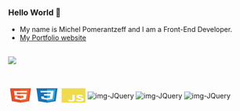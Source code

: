 ### Hello World 👋

* My name is Michel Pomerantzeff and I am a Front-End Developer.
* [My Portfolio website](https://michelpomerantzeff.github.io/portfolio/)

##

<div>
    <a href="https://www.linkedin.com/in/michelpomerantzeff/" target="_blank"><img src="https://img.shields.io/badge/-LinkedIn-%230077B5?style=for-the-badge&logo=linkedin&logoColor=white" target="_blank"></a>   
</div>

##
    

  <div style="display: inline_block"><br>
    <img align="center" alt="img-HTML" height="30" width="50" src="https://raw.githubusercontent.com/devicons/devicon/master/icons/html5/html5-original.svg">
    <img align="center" alt="img-CSS" height="30" width="50" src="https://raw.githubusercontent.com/devicons/devicon/master/icons/css3/css3-original.svg">
    <img align="center" alt="img-Js" height="30" width="50" src="https://raw.githubusercontent.com/devicons/devicon/master/icons/javascript/javascript-plain.svg">
    <img align="center" alt="img-JQuery" height="30" width="50" src="https://cdn.jsdelivr.net/gh/devicons/devicon/icons/react/react-original.svg">    
    <img align="center" alt="img-JQuery" height="30" width="50" src="https://cdn.jsdelivr.net/gh/devicons/devicon/icons/nodejs/nodejs-original.svg">
    <img align="center" alt="img-JQuery" height="30" width="50" src="https://cdn.jsdelivr.net/gh/devicons/devicon/icons/git/git-original.svg">
  </div>
